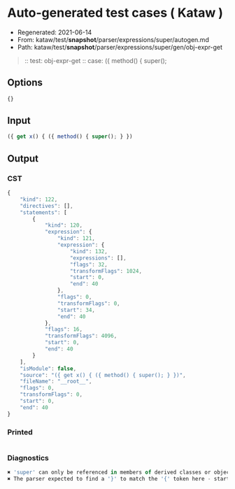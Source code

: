 # Auto-generated test cases ( Kataw )
- Regenerated: 2021-06-14
- From: kataw/test/__snapshot__/parser/expressions/super/autogen.md
- Path: kataw/test/__snapshot__/parser/expressions/super/gen/obj-expr-get
> :: test: obj-expr-get
> :: case: ({ method() { super();
## Options

`````js
{}
`````
## Input

`````js
({ get x() { ({ method() { super(); } })
`````
## Output

### CST

```javascript
{
    "kind": 122,
    "directives": [],
    "statements": [
        {
            "kind": 120,
            "expression": {
                "kind": 121,
                "expression": {
                    "kind": 132,
                    "expressions": [],
                    "flags": 32,
                    "transformFlags": 1024,
                    "start": 0,
                    "end": 40
                },
                "flags": 0,
                "transformFlags": 0,
                "start": 34,
                "end": 40
            },
            "flags": 16,
            "transformFlags": 4096,
            "start": 0,
            "end": 40
        }
    ],
    "isModule": false,
    "source": "({ get x() { ({ method() { super(); } })",
    "fileName": "__root__",
    "flags": 0,
    "transformFlags": 0,
    "start": 0,
    "end": 40
}
```

### Printed

```javascript

```

### Diagnostics

```javascript
✖ 'super' can only be referenced in members of derived classes or object literal expressions - start: 26, end: 33
✖ The parser expected to find a '}' to match the '{' token here - start: 39, end: 40

```

